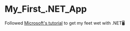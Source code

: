 # My_First_.NET_App

Followed [Microsoft's tutorial](https://dotnet.microsoft.com/en-us/learn/dotnet/hello-world-tutorial/intro) to get my feet wet with .NET🖥
